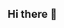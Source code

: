 
<!--![gato burro voando no espaço de capacete gif](/kity_space.gif) !-->
<!--<img src="/kity_space.gif" alt="gato%20burro%20no%20espaço" width="60px" height="60px" /> !-->
<div style="background-image: '/kity_space.gif';background-size: 150px; width: 300px; height: 300px; ">
  
## Hi there 👋

</div>

<!--
**ddr669/ddr669** is a ✨ _special_ ✨ repository because its `README.md` (this file) appears on your GitHub profile.

Here are some ideas to get you started:

- 🔭 I’m currently working on ...
- 🌱 I’m currently learning ...
- 👯 I’m looking to collaborate on ...
- 🤔 I’m looking for help with ...
- 💬 Ask me about ...
- 📫 How to reach me: ...
- 😄 Pronouns: ...
- ⚡ Fun fact: ...
-->
